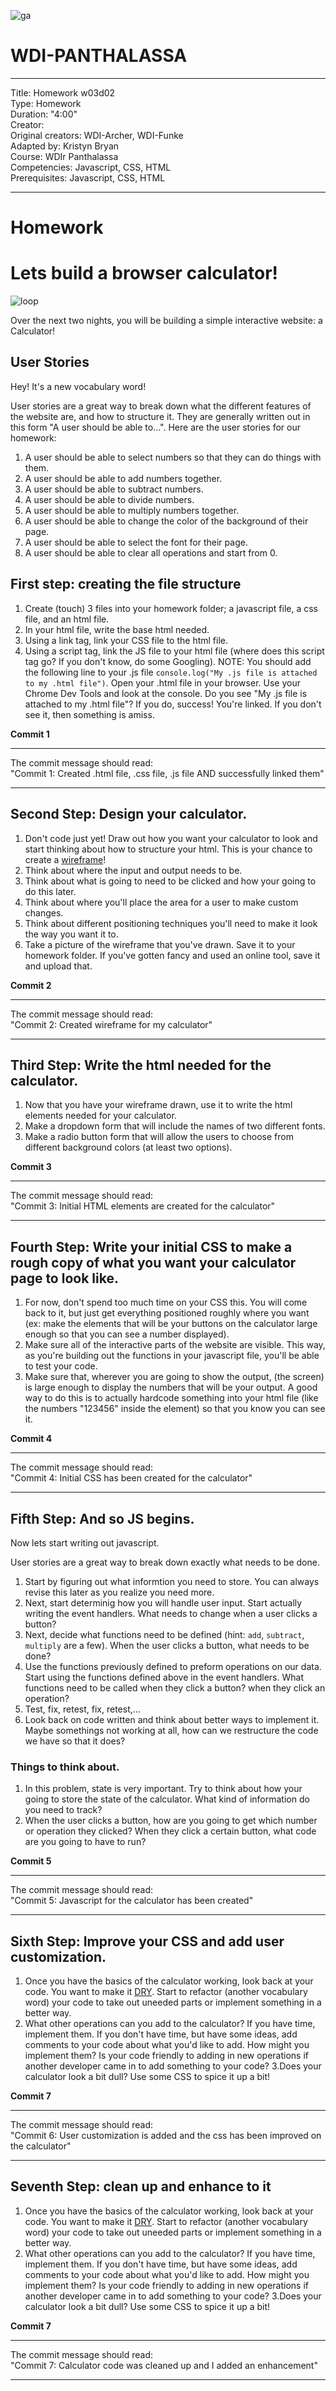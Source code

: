 ![ga](http://mobbook.generalassemb.ly/ga_cog.png)

# WDI-PANTHALASSA

---
Title: Homework w03d02 <br>
Type: Homework<br>
Duration: "4:00"<br>
Creator:<br>
    Original creators: WDI-Archer, WDI-Funke<br>
    Adapted by: Kristyn Bryan<br>
    Course: WDIr Panthalassa<br>
Competencies: Javascript, CSS, HTML<br>
Prerequisites: Javascript, CSS, HTML <br>

---

# Homework

# Lets build a browser calculator!
![loop](http://www.mememaker.net/static/images/memes/3861758.jpg)

Over the next two nights, you will be building a simple interactive website: a Calculator!

## User Stories

Hey! It's a new vocabulary word!

User stories are a great way to break down what the different features of the website are, and how to structure it. They are generally written out in this form "A user should be able to...". Here are the user stories for our homework:

1. A user should be able to select numbers so that they can do things with them.
2. A user should be able to add numbers together.
3. A user should be able to subtract numbers.
4. A user should be able to divide numbers.
5. A user should be able to multiply numbers together.
6. A user should be able to change the color of the background of their page.
7. A user should be able to select the font for their page.
8. A user should be able to clear all operations and start from 0. 

## First step: creating the file structure

1. Create (touch) 3 files into your homework folder; a javascript file, a css file, and an html file. 
2. In your html file, write the base html needed. 
3. Using a link tag, link your CSS file to the html file.
4. Using a script tag, link the JS file to your html file (where does this script tag go? If you don't know, do some Googling). NOTE: You should add the following line to your .js file `console.log("My .js file is attached to my .html file")`. Open your .html file in your browser. Use your Chrome Dev Tools and look at the console. Do you see "My .js file is attached to my .html file"? If you do, success! You're linked. If you don't see it, then something is amiss. 

**Commit 1** <br>
<hr>
The commit message should read: <br>
"Commit 1: Created .html file, .css file, .js file AND successfully linked them"
<hr>

## Second Step: Design your calculator.

1. Don't code just yet! Draw out how you want your calculator to look and start thinking about how to structure your html. This is your chance to create a [wireframe](http://www.creativebloq.com/web-design/jargon-wireframes-mockups-prototypes-51514898)!
2. Think about where the input and output needs to be. 
3. Think about what is going to need to be clicked and how your going to do this later.
4. Think about where you'll place the area for a user to make custom changes.
5. Think about different positioning techniques you'll need to make it look the way you want it to.
6. Take a picture of the wireframe that you've drawn. Save it to your homework folder. If you've gotten fancy and used an online tool, save it and upload that. 

**Commit 2** <br>
<hr>
The commit message should read: <br>
"Commit 2: Created wireframe for my calculator"
<hr>

## Third Step: Write the html needed for the calculator. 
1. Now that you have your wireframe drawn, use it to write the html elements needed for your calculator.
2. Make a dropdown form that will include the names of two different fonts.
3. Make a radio button form that will allow the users to choose from different background colors (at least two options).

**Commit 3** <br>
<hr>
The commit message should read: <br>
"Commit 3: Initial HTML elements are created for the calculator"
<hr>

## Fourth Step: Write your initial CSS to make a rough copy of what you want your calculator page to look like. 

1. For now, don't spend too much time on your CSS this. You will come back to it, but just get everything positioned roughly where you want (ex: make the elements that will be your buttons on the calculator large enough so that you can see a number displayed). 
2. Make sure all of the interactive parts of the website are visible. This way, as you're building out the functions in your javascript file, you'll be able to test your code. 
3. Make sure that, wherever you are going to show the output, (the screen) is large enough to display the numbers that will be your output. A good way to do this is to actually hardcode something into your html file (like the numbers "123456" inside the element) so that you know you can see it.

**Commit 4** <br>
<hr>
The commit message should read: <br>
"Commit 4: Initial CSS has been created for the calculator"
<hr>

## Fifth Step: And so JS begins.

Now lets start writing out javascript. 

User stories are a great way to break down exactly what needs to be done.
1. Start by figuring out what informtion you need to store. You can always revise this later as you realize you need more. 
2. Next, start determinig how you will handle user input. Start actually writing the event handlers. What needs to change when a user clicks a button?
3. Next, decide what functions need to be defined (hint: `add`, `subtract`, `multiply` are a few). When the user clicks a button, what needs to be done?
4. Use the functions previously defined to preform operations on our data. Start using the functions defined above in the event handlers. What functions need to be called when they click a button? when they click an operation?
5. Test, fix, retest, fix, retest,... 
6. Look back on code written and think about better ways to implement it. Maybe somethings not working at all, how can we restructure the code we have so that it does?

### Things to think about.

1. In this problem, state is very important. Try to think about how your going to store the state of the calculator. What kind of information do you need to track?
2. When the user clicks a button, how are you going to get which number or operation they clicked? When they click a certain button, what code are you going to have to run?

**Commit 5** <br>
<hr>
The commit message should read: <br>
"Commit 5: Javascript for the calculator has been created"
<hr>

## Sixth Step: Improve your CSS and add user customization.

1. Once you have the basics of the calculator working, look back at your code. You want to make it [DRY](https://en.wikipedia.org/wiki/Don%27t_repeat_yourself).  Start to refactor (another vocabulary word) your code to take out uneeded parts or implement something in a better way. 
2. What other operations can you add to the calculator? If you have time, implement them. If you don't have time, but have some ideas, add comments to your code about what you'd like to add. How might you implement them? Is your code friendly to adding in new operations if another developer came in to add something to your code?
3.Does your calculator look a bit dull? Use some CSS to spice it up a bit!

**Commit 7** <br>
<hr>
The commit message should read: <br>
"Commit 6: User customization is added and the css has been improved on the calculator"
<hr>

## Seventh Step: clean up and enhance to it

1. Once you have the basics of the calculator working, look back at your code. You want to make it [DRY](https://en.wikipedia.org/wiki/Don%27t_repeat_yourself).  Start to refactor (another vocabulary word) your code to take out uneeded parts or implement something in a better way. 
2. What other operations can you add to the calculator? If you have time, implement them. If you don't have time, but have some ideas, add comments to your code about what you'd like to add. How might you implement them? Is your code friendly to adding in new operations if another developer came in to add something to your code?
3.Does your calculator look a bit dull? Use some CSS to spice it up a bit!

**Commit 7** <br>
<hr>
The commit message should read: <br>
"Commit 7: Calculator code was cleaned up and I added an enhancement"
<hr>
